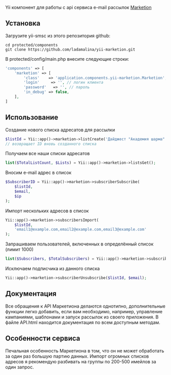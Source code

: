 Yii компонент для работы с api сервиса e-mail рассылок [Marketion](http://marketion.ru)

## Установка

Загрузите yii-smsc из этого репозитория github:

    cd protected/components
    git clone https://github.com/ladamalina/yii-marketion.git

В protected/config/main.php внесите следующие строки:

```php
'components' => [
    'marketion' => [
        'class'    => 'application.components.yii-marketion.Marketion',
        'login'     => '', // логин клиента
        'password'   => '', // пароль
        'in_debug' => false,
    ],
]
```

## Использование

Создание нового списка адресатов для рассылки

```php
$listId = Yii::app()->marketion->listCreate('Дайджест "Академия шарма"');
// возвращает ID вновь созданного списка
```

Получаем все наши списки адресатов

```php
list($TotalListCount, $Lists) = Yii::app()->marketion->listsGet();
```

Вносим e-mail адрес в список

```php
$SubscriberID = Yii::app()->marketion->subscriberSubscribe(
    $listId,
    $email,
    $ip
);
```

Импорт нескольких адресов в список

```php
Yii::app()->marketion->subscribersImport(
    $listId,
    'email1@example.com,email2@example.com,email3@example.com'
);
```

Запрашиваем пользователей, включенных в определённый список (лимит 1000)

```php
list($Subscribers, $TotalSubscribers) = Yii::app()->marketion->subscribersGet($listId);
```

Исключаем подписчика из данного списка

```php
Yii::app()->marketion->subscriberUnsubscribe($listId, $email);
```

## Документация
Все обращения к API Маркетиона делаются однотипно, дополнительные функции легко добавить, если вам необходимо, например, управление кампаниями, шаблонами и запуск рассылок из своего приложения. В файле API.html находится документация по всем доступным методам.

## Особенности сервиса
Печальная особенность Маркетиона в том, что он не может обработать за один раз большую партию данных. Импорт огромных списков адресов я рекомендую разбивать на группы по 200-500 имейлов за один запрос.
